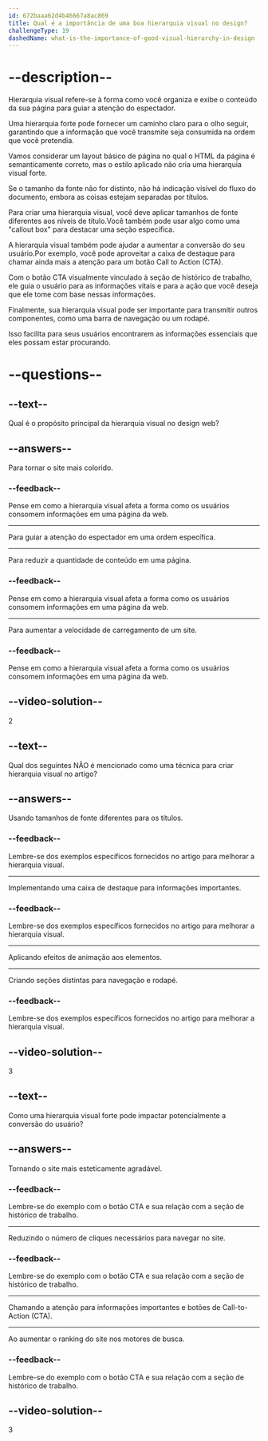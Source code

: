 ```yaml
---
id: 672baaa62d4b46667a8ac869
title: Qual é a importância de uma boa hierarquia visual no design?
challengeType: 19
dashedName: what-is-the-importance-of-good-visual-hierarchy-in-design
---
```


# --description--

Hierarquia visual refere-se à forma como você organiza e exibe o conteúdo da sua página para guiar a atenção do espectador. 

Uma hierarquia forte pode fornecer um caminho claro para o olho seguir, garantindo que a informação que você transmite seja consumida na ordem que você pretendia.

Vamos considerar um layout básico de página no qual o HTML da página é semanticamente correto, mas o estilo aplicado não cria uma hierarquia visual forte.

Se o tamanho da fonte não for distinto, não há indicação visível do fluxo do documento, embora as coisas estejam separadas por títulos.

Para criar uma hierarquia visual, você deve aplicar tamanhos de fonte diferentes aos níveis de título.Você também pode usar algo como uma "callout box" para destacar uma seção específica.

A hierarquia visual também pode ajudar a aumentar a conversão do seu usuário.Por exemplo, você pode aproveitar a caixa de destaque para chamar ainda mais a atenção para um botão Call to Action (CTA).

Com o botão CTA visualmente vinculado à seção de histórico de trabalho, ele guia o usuário para as informações vitais e para a ação que você deseja que ele tome com base nessas informações.

Finalmente, sua hierarquia visual pode ser importante para transmitir outros componentes, como uma barra de navegação ou um rodapé.

Isso facilita para seus usuários encontrarem as informações essenciais que eles possam estar procurando.

# --questions--

## --text--

Qual é o propósito principal da hierarquia visual no design web?

## --answers--

Para tornar o site mais colorido.

### --feedback--

Pense em como a hierarquia visual afeta a forma como os usuários consomem informações em uma página da web.

---

Para guiar a atenção do espectador em uma ordem específica.

---

Para reduzir a quantidade de conteúdo em uma página.

### --feedback--

Pense em como a hierarquia visual afeta a forma como os usuários consomem informações em uma página da web.

---

Para aumentar a velocidade de carregamento de um site.

### --feedback--

Pense em como a hierarquia visual afeta a forma como os usuários consomem informações em uma página da web.

## --video-solution--

2

## --text--

Qual dos seguintes NÃO é mencionado como uma técnica para criar hierarquia visual no artigo?

## --answers--

Usando tamanhos de fonte diferentes para os títulos.

### --feedback--

Lembre-se dos exemplos específicos fornecidos no artigo para melhorar a hierarquia visual.

---

Implementando uma caixa de destaque para informações importantes.

### --feedback--

Lembre-se dos exemplos específicos fornecidos no artigo para melhorar a hierarquia visual.

---

Aplicando efeitos de animação aos elementos.

---

Criando seções distintas para navegação e rodapé.

### --feedback--

Lembre-se dos exemplos específicos fornecidos no artigo para melhorar a hierarquia visual.

## --video-solution--

3

## --text--

Como uma hierarquia visual forte pode impactar potencialmente a conversão do usuário?

## --answers--

Tornando o site mais esteticamente agradável.

### --feedback--

Lembre-se do exemplo com o botão CTA e sua relação com a seção de histórico de trabalho.

---

Reduzindo o número de cliques necessários para navegar no site.

### --feedback--

Lembre-se do exemplo com o botão CTA e sua relação com a seção de histórico de trabalho.

---

Chamando a atenção para informações importantes e botões de Call-to-Action (CTA).

---

Ao aumentar o ranking do site nos motores de busca.

### --feedback--

Lembre-se do exemplo com o botão CTA e sua relação com a seção de histórico de trabalho.

## --video-solution--

3
